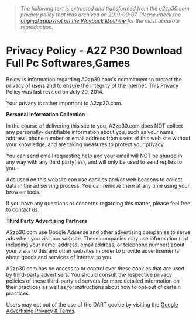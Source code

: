 > *The following text is extracted and transformed from the a2zp30.com privacy policy that was archived on 2019-09-07. Please check the [original snapshot on the Wayback Machine](https://web.archive.org/web/20190907042405id_/https%3A//a2zp30.com/privacy-policy.html) for the most accurate reproduction.*

# Privacy Policy - A2Z P30 Download Full Pc Softwares,Games

Below is information regarding A2zp30.com's commitment to protect the privacy of users and to ensure the integrity of the Internet. This Privacy Policy was last revised on July 20, 2014.

Your privacy is rather important to A2zp30.com.

**Personal Information Collection**

In the course of delivering this site to you, A2zp30.com does NOT collect any personally-identifiable information about you, such as your name, address, phone number or email address from users of this web site without your knowledge, and are taking measures to protect your privacy.

You can send email requesting help and your email will NOT be shared in any way with any third party(ies), and will only be used to send replies to you.

Ads used on this website can use cookies and/or web beacons to collect data in the ad serving process. You can remove them at any time using your browser tools.

If you have any questions or concerns regarding this matter, please feel free to [contact us](https://a2zp30.com/Contact-Us/).

**Third Party Advertising Partners**

A2zp30.com use Google Adsense and other advertising companies to serve ads when you visit our website. These companies may use information (not including your name, address, email address, or telephone number) about your visits to this and other websites in order to provide advertisements about goods and services of interest to you.

A2zp30.com has no access to or control over these cookies that are used by third-party advertisers. You should consult the respective privacy policies of these third-party ad servers for more detailed information on their practices as well as for instructions about how to opt-out of certain practices.

Users may opt out of the use of the DART cookie by visiting the [Google Advertising Privacy & Terms](https://www.google.com/policies/technologies/ads/).
